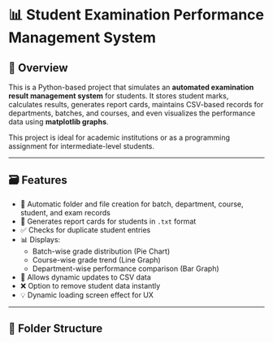 # 📊 Student Examination Performance Management System

## 📌 Overview

This is a Python-based project that simulates an **automated examination result management system** for students. It stores student marks, calculates results, generates report cards, maintains CSV-based records for departments, batches, and courses, and even visualizes the performance data using **matplotlib graphs**.

This project is ideal for academic institutions or as a programming assignment for intermediate-level students.

---

## 🗃️ Features

- 📁 Automatic folder and file creation for batch, department, course, student, and exam records
- 🧾 Generates report cards for students in `.txt` format
- ✅ Checks for duplicate student entries
- 📊 Displays:
  - Batch-wise grade distribution (Pie Chart)
  - Course-wise grade trend (Line Graph)
  - Department-wise performance comparison (Bar Graph)
- 🔁 Allows dynamic updates to CSV data
- ❌ Option to remove student data instantly
- 💡 Dynamic loading screen effect for UX

---

## 📂 Folder Structure

